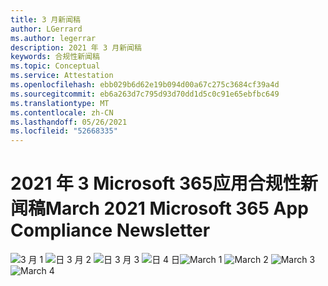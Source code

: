 ```yaml
---
title: 3 月新闻稿
author: LGerrard
ms.author: legerrar
description: 2021 年 3 月新闻稿
keywords: 合规性新闻稿
ms.topic: Conceptual
ms.service: Attestation
ms.openlocfilehash: ebb029b6d62e19b094d00a67c275c3684cf39a4d
ms.sourcegitcommit: eb6a263d7c795d93d70dd1d5c0c91e65ebfbc649
ms.translationtype: MT
ms.contentlocale: zh-CN
ms.lasthandoff: 05/26/2021
ms.locfileid: "52668335"
---
```

# <a name="march-2021-microsoft-365-app-compliance-newsletter"></a><span data-ttu-id="38e1a-104">2021 年 3 Microsoft 365应用合规性新闻稿</span><span class="sxs-lookup"><span data-stu-id="38e1a-104">March 2021 Microsoft 365 App Compliance Newsletter</span></span>

<span data-ttu-id="38e1a-105">![3 月 1 ](https://github.com/MicrosoftDocs/OfficeDocs-AppCompliance-pr/blob/master/Apps/media/March1.PNG)
 ![ 日 3 月 2 ](https://github.com/MicrosoftDocs/OfficeDocs-AppCompliance-pr/blob/master/Apps/media/March2.PNG)
 ![ 日 3 月 3 ](https://github.com/MicrosoftDocs/OfficeDocs-AppCompliance-pr/blob/master/Apps/media/March3.PNG)
 ![ 日 4 日](https://github.com/MicrosoftDocs/OfficeDocs-AppCompliance-pr/blob/master/Apps/media/March4.PNG)</span><span class="sxs-lookup"><span data-stu-id="38e1a-105">![March 1](https://github.com/MicrosoftDocs/OfficeDocs-AppCompliance-pr/blob/master/Apps/media/March1.PNG)
![March 2](https://github.com/MicrosoftDocs/OfficeDocs-AppCompliance-pr/blob/master/Apps/media/March2.PNG)
![March 3](https://github.com/MicrosoftDocs/OfficeDocs-AppCompliance-pr/blob/master/Apps/media/March3.PNG)
![March 4](https://github.com/MicrosoftDocs/OfficeDocs-AppCompliance-pr/blob/master/Apps/media/March4.PNG)</span></span>
